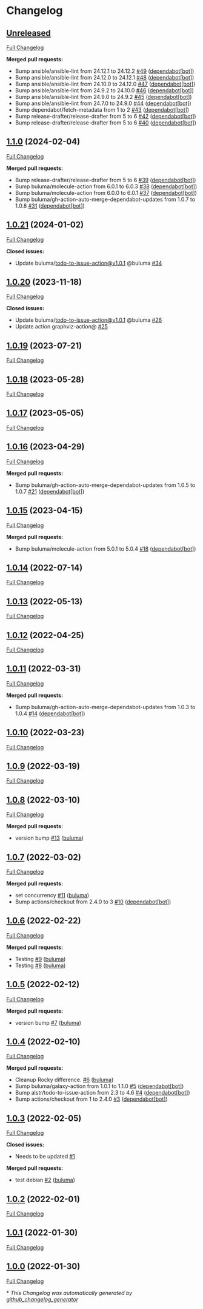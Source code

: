 # Changelog

## [Unreleased](https://github.com/buluma/ansible-role-alternatives/tree/HEAD)

[Full Changelog](https://github.com/buluma/ansible-role-alternatives/compare/1.1.0...HEAD)

**Merged pull requests:**

- Bump ansible/ansible-lint from 24.12.1 to 24.12.2 [\#49](https://github.com/buluma/ansible-role-alternatives/pull/49) ([dependabot[bot]](https://github.com/apps/dependabot))
- Bump ansible/ansible-lint from 24.12.0 to 24.12.1 [\#48](https://github.com/buluma/ansible-role-alternatives/pull/48) ([dependabot[bot]](https://github.com/apps/dependabot))
- Bump ansible/ansible-lint from 24.10.0 to 24.12.0 [\#47](https://github.com/buluma/ansible-role-alternatives/pull/47) ([dependabot[bot]](https://github.com/apps/dependabot))
- Bump ansible/ansible-lint from 24.9.2 to 24.10.0 [\#46](https://github.com/buluma/ansible-role-alternatives/pull/46) ([dependabot[bot]](https://github.com/apps/dependabot))
- Bump ansible/ansible-lint from 24.9.0 to 24.9.2 [\#45](https://github.com/buluma/ansible-role-alternatives/pull/45) ([dependabot[bot]](https://github.com/apps/dependabot))
- Bump ansible/ansible-lint from 24.7.0 to 24.9.0 [\#44](https://github.com/buluma/ansible-role-alternatives/pull/44) ([dependabot[bot]](https://github.com/apps/dependabot))
- Bump dependabot/fetch-metadata from 1 to 2 [\#43](https://github.com/buluma/ansible-role-alternatives/pull/43) ([dependabot[bot]](https://github.com/apps/dependabot))
- Bump release-drafter/release-drafter from 5 to 6 [\#42](https://github.com/buluma/ansible-role-alternatives/pull/42) ([dependabot[bot]](https://github.com/apps/dependabot))
- Bump release-drafter/release-drafter from 5 to 6 [\#40](https://github.com/buluma/ansible-role-alternatives/pull/40) ([dependabot[bot]](https://github.com/apps/dependabot))

## [1.1.0](https://github.com/buluma/ansible-role-alternatives/tree/1.1.0) (2024-02-04)

[Full Changelog](https://github.com/buluma/ansible-role-alternatives/compare/1.0.21...1.1.0)

**Merged pull requests:**

- Bump release-drafter/release-drafter from 5 to 6 [\#39](https://github.com/buluma/ansible-role-alternatives/pull/39) ([dependabot[bot]](https://github.com/apps/dependabot))
- Bump buluma/molecule-action from 6.0.1 to 6.0.3 [\#38](https://github.com/buluma/ansible-role-alternatives/pull/38) ([dependabot[bot]](https://github.com/apps/dependabot))
- Bump buluma/molecule-action from 6.0.0 to 6.0.1 [\#37](https://github.com/buluma/ansible-role-alternatives/pull/37) ([dependabot[bot]](https://github.com/apps/dependabot))
- Bump buluma/gh-action-auto-merge-dependabot-updates from 1.0.7 to 1.0.8 [\#31](https://github.com/buluma/ansible-role-alternatives/pull/31) ([dependabot[bot]](https://github.com/apps/dependabot))

## [1.0.21](https://github.com/buluma/ansible-role-alternatives/tree/1.0.21) (2024-01-02)

[Full Changelog](https://github.com/buluma/ansible-role-alternatives/compare/1.0.20...1.0.21)

**Closed issues:**

- Update buluma/todo-to-issue-action@v1.0.1 @buluma [\#34](https://github.com/buluma/ansible-role-alternatives/issues/34)

## [1.0.20](https://github.com/buluma/ansible-role-alternatives/tree/1.0.20) (2023-11-18)

[Full Changelog](https://github.com/buluma/ansible-role-alternatives/compare/1.0.19...1.0.20)

**Closed issues:**

- Update buluma/todo-to-issue-action@v1.0.1 @buluma [\#26](https://github.com/buluma/ansible-role-alternatives/issues/26)
- Update action graphviz-action@ [\#25](https://github.com/buluma/ansible-role-alternatives/issues/25)

## [1.0.19](https://github.com/buluma/ansible-role-alternatives/tree/1.0.19) (2023-07-21)

[Full Changelog](https://github.com/buluma/ansible-role-alternatives/compare/1.0.18...1.0.19)

## [1.0.18](https://github.com/buluma/ansible-role-alternatives/tree/1.0.18) (2023-05-28)

[Full Changelog](https://github.com/buluma/ansible-role-alternatives/compare/1.0.17...1.0.18)

## [1.0.17](https://github.com/buluma/ansible-role-alternatives/tree/1.0.17) (2023-05-05)

[Full Changelog](https://github.com/buluma/ansible-role-alternatives/compare/1.0.16...1.0.17)

## [1.0.16](https://github.com/buluma/ansible-role-alternatives/tree/1.0.16) (2023-04-29)

[Full Changelog](https://github.com/buluma/ansible-role-alternatives/compare/1.0.15...1.0.16)

**Merged pull requests:**

- Bump buluma/gh-action-auto-merge-dependabot-updates from 1.0.5 to 1.0.7 [\#21](https://github.com/buluma/ansible-role-alternatives/pull/21) ([dependabot[bot]](https://github.com/apps/dependabot))

## [1.0.15](https://github.com/buluma/ansible-role-alternatives/tree/1.0.15) (2023-04-15)

[Full Changelog](https://github.com/buluma/ansible-role-alternatives/compare/1.0.14...1.0.15)

**Merged pull requests:**

- Bump buluma/molecule-action from 5.0.1 to 5.0.4 [\#18](https://github.com/buluma/ansible-role-alternatives/pull/18) ([dependabot[bot]](https://github.com/apps/dependabot))

## [1.0.14](https://github.com/buluma/ansible-role-alternatives/tree/1.0.14) (2022-07-14)

[Full Changelog](https://github.com/buluma/ansible-role-alternatives/compare/1.0.13...1.0.14)

## [1.0.13](https://github.com/buluma/ansible-role-alternatives/tree/1.0.13) (2022-05-13)

[Full Changelog](https://github.com/buluma/ansible-role-alternatives/compare/1.0.12...1.0.13)

## [1.0.12](https://github.com/buluma/ansible-role-alternatives/tree/1.0.12) (2022-04-25)

[Full Changelog](https://github.com/buluma/ansible-role-alternatives/compare/1.0.11...1.0.12)

## [1.0.11](https://github.com/buluma/ansible-role-alternatives/tree/1.0.11) (2022-03-31)

[Full Changelog](https://github.com/buluma/ansible-role-alternatives/compare/1.0.10...1.0.11)

**Merged pull requests:**

- Bump buluma/gh-action-auto-merge-dependabot-updates from 1.0.3 to 1.0.4 [\#14](https://github.com/buluma/ansible-role-alternatives/pull/14) ([dependabot[bot]](https://github.com/apps/dependabot))

## [1.0.10](https://github.com/buluma/ansible-role-alternatives/tree/1.0.10) (2022-03-23)

[Full Changelog](https://github.com/buluma/ansible-role-alternatives/compare/1.0.9...1.0.10)

## [1.0.9](https://github.com/buluma/ansible-role-alternatives/tree/1.0.9) (2022-03-19)

[Full Changelog](https://github.com/buluma/ansible-role-alternatives/compare/1.0.8...1.0.9)

## [1.0.8](https://github.com/buluma/ansible-role-alternatives/tree/1.0.8) (2022-03-10)

[Full Changelog](https://github.com/buluma/ansible-role-alternatives/compare/1.0.7...1.0.8)

**Merged pull requests:**

- version bump [\#13](https://github.com/buluma/ansible-role-alternatives/pull/13) ([buluma](https://github.com/buluma))

## [1.0.7](https://github.com/buluma/ansible-role-alternatives/tree/1.0.7) (2022-03-02)

[Full Changelog](https://github.com/buluma/ansible-role-alternatives/compare/1.0.6...1.0.7)

**Merged pull requests:**

- set concurrency [\#11](https://github.com/buluma/ansible-role-alternatives/pull/11) ([buluma](https://github.com/buluma))
- Bump actions/checkout from 2.4.0 to 3 [\#10](https://github.com/buluma/ansible-role-alternatives/pull/10) ([dependabot[bot]](https://github.com/apps/dependabot))

## [1.0.6](https://github.com/buluma/ansible-role-alternatives/tree/1.0.6) (2022-02-22)

[Full Changelog](https://github.com/buluma/ansible-role-alternatives/compare/1.0.5...1.0.6)

**Merged pull requests:**

- Testing [\#9](https://github.com/buluma/ansible-role-alternatives/pull/9) ([buluma](https://github.com/buluma))
- Testing [\#8](https://github.com/buluma/ansible-role-alternatives/pull/8) ([buluma](https://github.com/buluma))

## [1.0.5](https://github.com/buluma/ansible-role-alternatives/tree/1.0.5) (2022-02-12)

[Full Changelog](https://github.com/buluma/ansible-role-alternatives/compare/1.0.4...1.0.5)

**Merged pull requests:**

- version bump [\#7](https://github.com/buluma/ansible-role-alternatives/pull/7) ([buluma](https://github.com/buluma))

## [1.0.4](https://github.com/buluma/ansible-role-alternatives/tree/1.0.4) (2022-02-10)

[Full Changelog](https://github.com/buluma/ansible-role-alternatives/compare/1.0.3...1.0.4)

**Merged pull requests:**

- Cleanup Rocky difference. [\#6](https://github.com/buluma/ansible-role-alternatives/pull/6) ([buluma](https://github.com/buluma))
- Bump buluma/galaxy-action from 1.0.1 to 1.1.0 [\#5](https://github.com/buluma/ansible-role-alternatives/pull/5) ([dependabot[bot]](https://github.com/apps/dependabot))
- Bump alstr/todo-to-issue-action from 2.3 to 4.6 [\#4](https://github.com/buluma/ansible-role-alternatives/pull/4) ([dependabot[bot]](https://github.com/apps/dependabot))
- Bump actions/checkout from 1 to 2.4.0 [\#3](https://github.com/buluma/ansible-role-alternatives/pull/3) ([dependabot[bot]](https://github.com/apps/dependabot))

## [1.0.3](https://github.com/buluma/ansible-role-alternatives/tree/1.0.3) (2022-02-05)

[Full Changelog](https://github.com/buluma/ansible-role-alternatives/compare/1.0.2...1.0.3)

**Closed issues:**

- Needs to be updated [\#1](https://github.com/buluma/ansible-role-alternatives/issues/1)

**Merged pull requests:**

- test debian [\#2](https://github.com/buluma/ansible-role-alternatives/pull/2) ([buluma](https://github.com/buluma))

## [1.0.2](https://github.com/buluma/ansible-role-alternatives/tree/1.0.2) (2022-02-01)

[Full Changelog](https://github.com/buluma/ansible-role-alternatives/compare/1.0.1...1.0.2)

## [1.0.1](https://github.com/buluma/ansible-role-alternatives/tree/1.0.1) (2022-01-30)

[Full Changelog](https://github.com/buluma/ansible-role-alternatives/compare/1.0.0...1.0.1)

## [1.0.0](https://github.com/buluma/ansible-role-alternatives/tree/1.0.0) (2022-01-30)

[Full Changelog](https://github.com/buluma/ansible-role-alternatives/compare/867ebf638507669584e4575e4d24bb0efaa950c4...1.0.0)



\* *This Changelog was automatically generated by [github_changelog_generator](https://github.com/github-changelog-generator/github-changelog-generator)*
